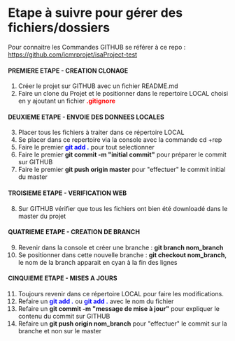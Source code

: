 # Etape à suivre pour gérer des fichiers/dossiers
Pour connaitre les Commandes GITHUB se référer à ce repo : https://github.com/icmrprojet/isaProject-test 

#### PREMIERE ETAPE - CREATION CLONAGE
1. Créer le projet sur GITHUB avec un fichier README.md
2. Faire un clone du Projet et le positionner dans le repertoire LOCAL choisi en y ajoutant un fichier <b style="color:red">.gitignore</b>

#### DEUXIEME ETAPE - ENVOIE DES DONNEES LOCALES
3. Placer tous les fichiers à traiter dans ce répertoire LOCAL
4. Se placer dans ce repertoire via la console avec la commande cd +rep
5. Faire le premier <b style="color:blue">git add .</b> pour tout selectionner
6. Faire le premier <b>git commit -m "initial commit"</b> pour préparer le commit sur GITHUB
7. Faire le premier <b>git push origin master</b> pour "effectuer" le commit initial du master

#### TROISIEME ETAPE - VERIFICATION WEB
8. Sur GITHUB vérifier que tous les fichiers ont bien été downloadé dans le master du projet

#### QUATRIEME ETAPE - CREATION DE BRANCH
9. Revenir dans la console et créer une branche : <b>git branch nom_branch</b>
10. Se positionner dans cette nouvelle branche : <b>git checkout nom_branch</b>, le nom de la branch apparait en cyan à la fin des lignes

#### CINQUIEME ETAPE - MISES A JOURS
11. Toujours revenir dans ce répertoire LOCAL pour faire les modifications.
12. Refaire un <b style="color:blue">git add .</b> ou <b style="color:blue">git add .</b> avec le nom du fichier
13. Refaire un <b>git commit -m "message de mise à jour"</b> pour expliquer le contenu du commit sur GITHUB
14. Refaire un <b>git push origin nom_branch</b> pour "effectuer" le commit sur la branche et non sur le master
